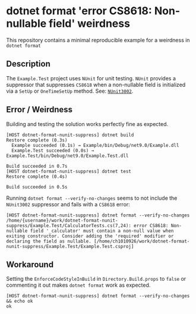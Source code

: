 # dotnet format 'error CS8618: Non-nullable field' weirdness

This repository contains a minimal reproducible example for a weirdness in `dotnet format`

## Description

The `Example.Test` project uses `NUnit` for unit testing. `NUnit` provides a suppressor that suppresses `CS8618`
when a non-nullable field is initialized via a `SetUp` or `OneTimeSetUp` method. See:
[`NUnit3002`](https://docs.nunit.org/articles/nunit-analyzers/NUnit3002.html).

## Error / Weirdness

Building and testing the solution works perfectly fine as expected.

```shell
[HOST dotnet-format-nunit-suppress] dotnet build
Restore complete (0.3s)
  Example succeeded (0.1s) → Example/bin/Debug/net9.0/Example.dll
  Example.Test succeeded (0.0s) → Example.Test/bin/Debug/net9.0/Example.Test.dll

Build succeeded in 0.7s
[HOST dotnet-format-nunit-suppress] dotnet test
Restore complete (0.4s)

Build succeeded in 0.5s
```

Running `dotnet format --verify-no-changes` seems to not include the `NUnit3002` suppressor and fails with a `CS8618`
error:

```shell
[HOST dotnet-format-nunit-suppress] dotnet format --verify-no-changes
/home/{username}/work/dotnet-format-nunit-suppress/Example.Test/CalculatorTests.cs(7,24): error CS8618: Non-nullable field '_calculator' must contain a non-null value when exiting constructor. Consider adding the 'required' modifier or declaring the field as nullable. [/home/ch1010926/work/dotnet-format-nunit-suppress/Example.Test/Example.Test.csproj]
```

## Workaround

Setting the `EnforceCodeStyleInBuild` in `Directory.Build.props` to `false` or commenting it out makes `dotnet format`
work as expected.

```shell
[HOST dotnet-format-nunit-suppress] dotnet format --verify-no-changes && echo ok
ok
```

